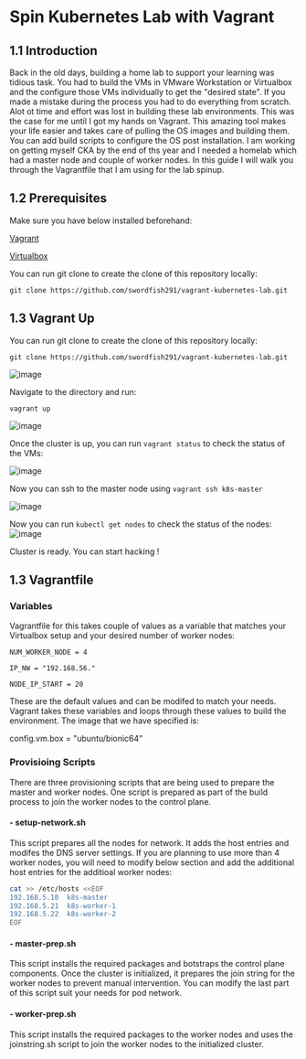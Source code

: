 # Spin Kubernetes Lab with Vagrant
## 1.1 Introduction

Back in the old days, building a home lab to support your learning was tidious task. You had to build the VMs in VMware Workstation or Virtualbox and the configure those VMs individually to get the "desired state". If you made a mistake during the process you had to do everything from scratch. Alot ot time and effort was lost in building these lab environments. This was the case for me until I got my hands on Vagrant. This amazing tool makes your life easier and takes care of pulling the OS images and building them. You can add build scripts to configure the OS post installation. I am working on getting myself CKA by the end of ths year and I needed a homelab which had a master node and couple of worker nodes. In this guide I will walk you through the Vagrantfile that I am using for the lab spinup. 

## 1.2 Prerequisites

Make sure you have below installed beforehand:

[Vagrant](https://www.vagrantup.com/downloads)

[Virtualbox](https://www.virtualbox.org/wiki/Downloads)

You can run git clone to create the clone of this repository locally:

```
git clone https://github.com/swordfish291/vagrant-kubernetes-lab.git
```

## 1.3 Vagrant Up
You can run git clone to create the clone of this repository locally:
```
git clone https://github.com/swordfish291/vagrant-kubernetes-lab.git
```

![image](https://user-images.githubusercontent.com/25719157/146688319-d5b6ef90-5163-4173-b1af-3ea241d36301.png)

Navigate to the directory and run:
```
vagrant up
```
![image](https://user-images.githubusercontent.com/25719157/146688405-f4cd1c6b-5a88-4a93-a2f2-2c488c76b059.png)

Once the cluster is up, you can run ```vagrant status``` to check the status of the VMs:

![image](https://user-images.githubusercontent.com/25719157/146688553-bdb28e87-7d4a-4694-a7c7-8708fe581a0b.png)

Now you can ssh to the master node using ```vagrant ssh k8s-master``` 

![image](https://user-images.githubusercontent.com/25719157/146688599-97af4aff-8b00-4d42-8645-0522c0cf5a24.png)

Now you can run ```kubectl get nodes``` to check the status of the nodes:
![image](https://user-images.githubusercontent.com/25719157/146688648-0711a943-aaa8-408a-846f-690ae3b66cef.png)

Cluster is ready. You can start hacking !
## 1.3 Vagrantfile

### Variables
Vagrantfile for this takes couple of values as a variable that matches your Virtualbox setup and your desired number of worker nodes:
```
NUM_WORKER_NODE = 4
```

```
IP_NW = "192.168.56."
```

```
NODE_IP_START = 20
```

These are the default values and can be modifed to match your needs. Vagrant takes these variables and loops through these values to build the environment. The image that we have specified is:

config.vm.box = "ubuntu/bionic64"

### Provisioing Scripts
There are three provisioning scripts that are being used to prepare the master and worker nodes. One script is prepared as part of the build process to join the worker nodes to the control plane. 

#### - setup-network.sh
This script prepares all the nodes for network. It adds the host entries and modifes the DNS server settings. If you are planning to use more than 4 worker nodes, you will need to modify below section and add the additional host entries for the additioal worker nodes:
``` bash
cat >> /etc/hosts <<EOF
192.168.5.10  k8s-master
192.168.5.21  k8s-worker-1
192.168.5.22  k8s-worker-2
EOF
```
#### - master-prep.sh
This script installs the required packages and botstraps the control plane components. Once the cluster is initialized, it prepares the join string for the worker nodes to prevent manual intervention. You can modify the last part of this script suit your needs for pod network.


#### - worker-prep.sh
This script installs the required packages to the worker nodes and uses the joinstring.sh script to join the worker nodes to the initialized cluster. 






